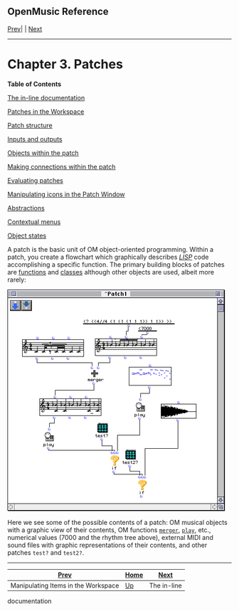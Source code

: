 OpenMusic Reference  
---  
[Prev](x708)| | [Next](x786)  
  
* * *

# Chapter 3. Patches

 **Table of Contents**

[The in-line documentation](x786)

[Patches in the Workspace](x831)

[Patch structure](x844)

    

[Inputs and outputs](x844#AEN854)

[Objects within the patch](x844#AEN881)

[Making connections within the patch](x844#AEN914)

[Evaluating patches](x844#AEN936)

[Manipulating icons in the Patch Window](x844#AEN954)

[Abstractions](x966)

[Contextual menus](x982)

[Object states](x1005)

A patch is the basic unit of OM object-oriented programming. Within a patch,
you create a flowchart which graphically describes
[_LISP_](glossary#LISP) code accomplishing a specific function. The
primary building blocks of patches are [functions](concepts.functions)
and [classes](concepts.classes) although other objects are used, albeit
more rarely:

![](figures/concepts/patches/1.png)

Here we see some of the possible contents of a patch: OM musical objects with
a graphic view of their contents, OM functions [`merger`](merger),
[`play`](play), etc., numerical values (7000 and the rhythm tree above),
external MIDI and sound files with graphic representations of their contents,
and other patches `test?` and `test2?`.

* * *

[Prev](x708)| [Home](index)| [Next](x786)  
---|---|---  
Manipulating Items in the Workspace| [Up](concepts)| The in-line
documentation

